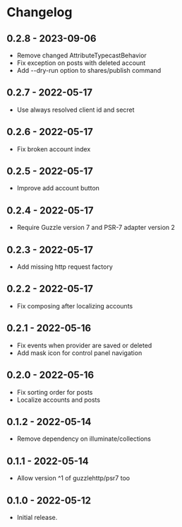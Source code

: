 # Changelog

## 0.2.8 - 2023-09-06

* Remove changed AttributeTypecastBehavior
* Fix exception on posts with deleted account
* Add --dry-run option to shares/publish command

## 0.2.7 - 2022-05-17

* Use always resolved client id and secret

## 0.2.6 - 2022-05-17

* Fix broken account index

## 0.2.5 - 2022-05-17

* Improve add account button

## 0.2.4 - 2022-05-17

* Require Guzzle version 7 and PSR-7 adapter version 2

## 0.2.3 - 2022-05-17

* Add missing http request factory

## 0.2.2 - 2022-05-17

* Fix composing after localizing accounts

## 0.2.1 - 2022-05-16

* Fix events when provider are saved or deleted
* Add mask icon for control panel navigation

## 0.2.0 - 2022-05-16

* Fix sorting order for posts
* Localize accounts and posts

## 0.1.2 - 2022-05-14

* Remove dependency on illuminate/collections

## 0.1.1 - 2022-05-14

* Allow version ^1 of guzzlehttp/psr7 too

## 0.1.0 - 2022-05-12

* Initial release.
